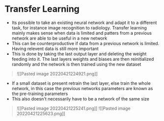# Transfer Learning 
- Its possible to take an existing neural network and adapt it to a different task, for instance image recognition to radiology. Transfer learning mainly makes sense when data is limited and patters from a previous network are able to be useful in a new network
- This can be counterproductive if data from a previous network is limited. Having relevent data is still more important
-  This is done by taking the last output layer and deleting the weight feeding into it. The last layers weights and biases are then reinitialized randomly and the network is then trained using the new dataset

> ![[Pasted image 20220421224921.png]]

- If a small dataset is present retrain the last layer, else train the whole network, in this case the previous networks parameters are known as the pre-training parameters
- This also doesn't necessarily have to be a network of the same size

>![[Pasted image 20220421225241.png]]
>![[Pasted image 20220421225623.png]]